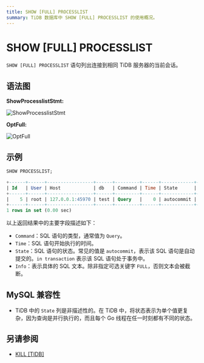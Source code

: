 ```yaml
---
title: SHOW [FULL] PROCESSLIST
summary: TiDB 数据库中 SHOW [FULL] PROCESSLIST 的使用概况。
---
```


# SHOW [FULL] PROCESSLIST

`SHOW [FULL] PROCESSLIST` 语句列出连接到相同 TiDB 服务器的当前会话。

## 语法图

**ShowProcesslistStmt:**

![ShowProcesslistStmt](https://download.pingcap.com/images/docs-cn/sqlgram/ShowProcesslistStmt.png)

**OptFull:**

![OptFull](https://download.pingcap.com/images/docs-cn/sqlgram/OptFull.png)

## 示例


```sql
SHOW PROCESSLIST;
```

```sql
+------+------+-----------------+------+---------+------+------------+------------------+
| Id   | User | Host            | db   | Command | Time | State      | Info             |
+------+------+-----------------+------+---------+------+------------+------------------+
|    5 | root | 127.0.0.1:45970 | test | Query   |    0 | autocommit | SHOW PROCESSLIST |
+------+------+-----------------+------+---------+------+------------+------------------+
1 rows in set (0.00 sec)
```

以上返回结果中的主要字段描述如下：

- `Command`：SQL 语句的类型，通常值为 `Query`。
- `Time`：SQL 语句开始执行的时间。
- `State`：SQL 语句的状态。常见的值是 `autocommit`，表示该 SQL 语句是自动提交的。`in transaction` 表示该 SQL 语句处于事务中。
- `Info`：表示具体的 SQL 文本。除非指定可选关键字 `FULL`，否则文本会被截断。

## MySQL 兼容性

* TiDB 中的 `State` 列是非描述性的。在 TiDB 中，将状态表示为单个值更复杂，因为查询是并行执行的，而且每个 Go 线程在任一时刻都有不同的状态。

## 另请参阅

* [KILL \[TIDB\]](/sql-statements/sql-statement-kill.md)
